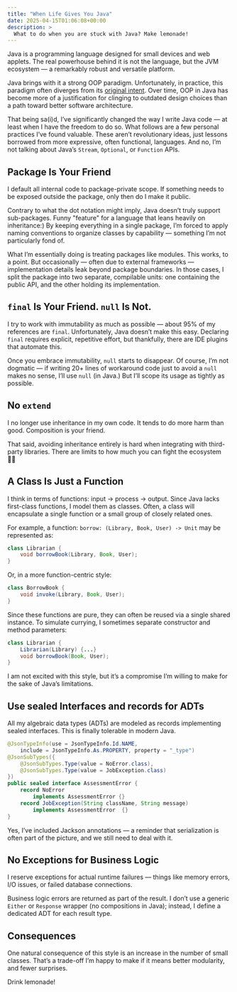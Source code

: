 ```yaml
---
title: "When Life Gives You Java"
date: 2025-04-15T01:06:08+00:00
description: >
  What to do when you are stuck with Java? Make lemonade!
---
```


Java is a programming language designed for small devices and web applets. The real powerhouse behind it is not the language, but the JVM ecosystem — a remarkably robust and versatile platform.

Java brings with it a strong OOP paradigm. Unfortunately, in practice, this paradigm often diverges from its [original intent](https://oblac.rs/woof-oop/). Over time, OOP in Java has become more of a justification for clinging to outdated design choices than a path toward better software architecture.

That being sa(i)d, I’ve significantly changed the way I write Java code — at least when I have the freedom to do so. What follows are a few personal practices I’ve found valuable. These aren’t revolutionary ideas, just lessons borrowed from more expressive, often functional, languages. And no, I’m not talking about Java’s `Stream`, `Optional`, or `Function` APIs.

## Package Is Your Friend

I default all internal code to package-private scope. If something needs to be exposed outside the package, only then do I make it public.

Contrary to what the dot notation might imply, Java doesn’t truly support sub-packages. Funny "feature" for a language that leans heavily on inheritance:) By keeping everything in a single package, I’m forced to apply naming conventions to organize classes by capability — something I’m not particularly fond of.

What I’m essentially doing is treating packages like modules. This works, to a point. But occasionally — often due to external frameworks — implementation details leak beyond package boundaries. In those cases, I split the package into two separate, compilable units: one containing the public API, and the other holding its implementation.

## `final` Is Your Friend. `null` Is Not.

I try to work with immutability as much as possible — about 95% of my references are `final`. Unfortunately, Java doesn’t make this easy. Declaring `final` requires explicit, repetitive effort, but thankfully, there are IDE plugins that automate this.

Once you embrace immutability, `null` starts to disappear. Of course, I’m not dogmatic — if writing 20+ lines of workaround code just to avoid a `null` makes no sense, I’ll use `null` (in Java.) But I’ll scope its usage as tightly as possible.

## No `extend`

I no longer use inheritance in my own code. It tends to do more harm than good. Composition is your friend.

That said, avoiding inheritance entirely is hard when integrating with third-party libraries. There are limits to how much you can fight the ecosystem 🤷‍♀️

## A Class Is Just a Function

I think in terms of functions: input → process → output. Since Java lacks first-class functions, I model them as classes. Often, a class will encapsulate a single function or a small group of closely related ones.

For example, a function: `borrow: (Library, Book, User) -> Unit` may be represented as:

```java
class Librarian {
	void borrowBook(Library, Book, User);
}
```

Or, in a more function-centric style:

```java
class BorrowBook {
	void invoke(Library, Book, User);
}
```

Since these functions are pure, they can often be reused via a single shared instance. To simulate currying, I sometimes separate constructor and method parameters:

```java
class Librarian {
	Librarian(Library) {...}
	void borrowBook(Book, User);
}
```

I am not excited with this style, but it’s a compromise I’m willing to make for the sake of Java’s limitations.

## Use sealed Interfaces and records for ADTs

All my algebraic data types (ADTs) are modeled as records implementing sealed interfaces. This is finally tolerable in modern Java.

```java
@JsonTypeInfo(use = JsonTypeInfo.Id.NAME,
	include = JsonTypeInfo.As.PROPERTY, property = "_type")
@JsonSubTypes({
	@JsonSubTypes.Type(value = NoError.class),
	@JsonSubTypes.Type(value = JobException.class)
})
public sealed interface AssessmentError {
	record NoError
		implements AssessmentError {}
	record JobException(String className, String message)
		implements AssessmentError  {}
}
```

Yes, I’ve included Jackson annotations — a reminder that serialization is often part of the picture, and we still need to deal with it.

## No Exceptions for Business Logic

I reserve exceptions for actual runtime failures — things like memory errors, I/O issues, or failed database connections.

Business logic errors are returned as part of the result. I don’t use a generic `Either` or `Response` wrapper (no compositions in Java); instead, I define a dedicated ADT for each result type.

## Consequences

One natural consequence of this style is an increase in the number of small classes. That’s a trade-off I’m happy to make if it means better modularity, and fewer surprises.

Drink lemonade!
